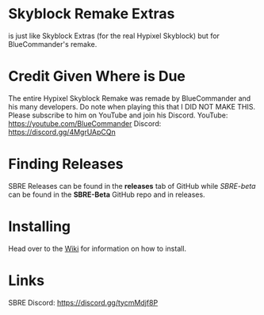 # Skyblock Remake Extras
is just like Skyblock Extras (for the real Hypixel Skyblock) but for BlueCommander's remake.

# Credit Given Where is Due
The entire Hypixel Skyblock Remake was remade by BlueCommander and his many developers. Do note when playing this that I DID NOT MAKE THIS. Please subscribe to him on YouTube and join his Discord.
YouTube: https://youtube.com/BlueCommander
Discord: https://discord.gg/4MgrUApCQn

# Finding Releases
SBRE Releases can be found in the **releases** tab of GitHub while *SBRE-beta* can be found in the **SBRE-Beta** GitHub repo and in releases.

# Installing
Head over to the [Wiki](https://github.com/sbr-extras/SBRE/wiki) for information on how to install.

# Links
SBRE Discord: https://discord.gg/tycmMdjf8P
